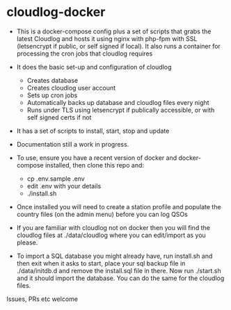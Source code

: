 # cloudlog-docker

- This is a docker-compose config plus a set of scripts that grabs the latest Cloudlog and hosts it using nginx with php-fpm with SSL (letsencrypt if public, or self signed if local). It also runs a container for processing the cron jobs that cloudlog requires
- It does the basic set-up and configuration of cloudlog
    - Creates database
    - Creates cloudlog user account
    - Sets up cron jobs
    - Automatically backs up database and cloudlog files every night
    - Runs under TLS using letsencrypt if publically accessible, or with self signed certs if not
    
- It has a set of scripts to install, start, stop and update

- Documentation still a work in progress.

- To use, ensure you have a recent version of docker and docker-compose installed, then clone this repo and:
  - cp .env.sample .env
  - edit .env with your details
  - ./install.sh
  
 - Once installed you will need to create a station profile and populate the country files (on the admin menu) before you can log QSOs
 
 - If you are familiar with cloudlog not on docker then you will find the cloudlog files at ./data/cloudlog where you can edit/import as you please.
 
 - To import a SQL database you might already have, run install.sh and then exit when it asks to start, place your sql backup file in ./data/initdb.d and remove the install.sql file in there. Now run ./start.sh and it should import the database. You can do the same for the cloudlog files.
  
Issues, PRs etc welcome
